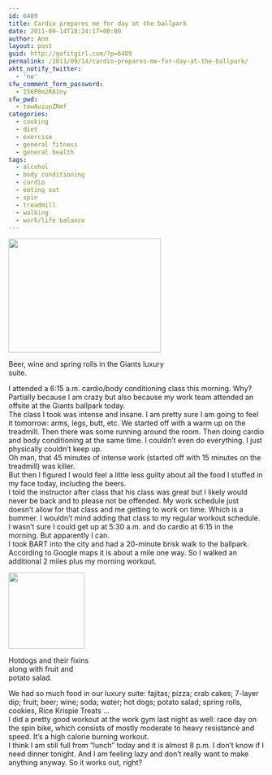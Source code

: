 ```yaml
---
id: 6489
title: Cardio prepares me for day at the ballpark
date: 2011-09-14T18:24:17+00:00
author: Ann
layout: post
guid: http://gofitgirl.com/?p=6489
permalink: /2011/09/14/cardio-prepares-me-for-day-at-the-ballpark/
aktt_notify_twitter:
  - 'no'
sfw_comment_form_password:
  - 156P8m2RA1ny
sfw_pwd:
  - towAuiupZNmf
categories:
  - cooking
  - diet
  - exercise
  - general fitness
  - general health
tags:
  - alcohol
  - body conditioning
  - cardio
  - eating out
  - spin
  - treadmill
  - walking
  - work/life balance
---
```

<div id="attachment_6497" style="width: 310px" class="wp-caption alignleft">
  <a href="http://gofitgirl.com/blog/wp-content/uploads/2011/09/offsite1.jpg"><img class="size-medium wp-image-6497" title="offsite1" src="http://gofitgirl.com/blog/wp-content/uploads/2011/09/offsite1-300x224.jpg" alt="" width="300" height="224" /></a>
  
  <p class="wp-caption-text">
    Beer, wine and spring rolls in the Giants luxury suite.
  </p>
</div>

  
I attended a 6:15 a.m. cardio/body conditioning class this morning. Why? Partially because I am crazy but also because my work team attended an offsite at the Giants ballpark today.  
The class I took was intense and insane. I am pretty sure I am going to feel it tomorrow: arms, legs, butt, etc. We started off with a warm up on the treadmill. Then there was some running around the room. Then doing cardio and body conditioning at the same time. I couldn&#8217;t even do everything. I just physically couldn&#8217;t keep up.  
Oh man, that 45 minutes of intense work (started off with 15 minutes on the treadmill) was killer.  
But then I figured I would feel a little less guilty about all the food I stuffed in my face today, including the beers.  
I told the instructor after class that his class was great but I likely would never be back and to please not be offended. My work schedule just doesn&#8217;t allow for that class and me getting to work on time. Which is a bummer. I wouldn&#8217;t mind adding that class to my regular workout schedule.  
I wasn&#8217;t sure I could get up at 5:30 a.m. and do cardio at 6:15 in the morning. But apparently I can.  
I took BART into the city and had a 20-minute brisk walk to the ballpark. According to Google maps it is about a mile one way. So I walked an additional 2 miles plus my morning workout.  


<div id="attachment_6509" style="width: 160px" class="wp-caption alignright">
  <a href="http://gofitgirl.com/blog/wp-content/uploads/2011/09/offsite-21.jpg"><img class="size-thumbnail wp-image-6509" title="offsite 2" src="http://gofitgirl.com/blog/wp-content/uploads/2011/09/offsite-21-150x150.jpg" alt="" width="150" height="150" /></a>
  
  <p class="wp-caption-text">
    Hotdogs and their fixins along with fruit and potato salad.
  </p>
</div>

  
We had so much food in our luxury suite: fajitas; pizza; crab cakes; 7-layer dip; fruit; beer; wine; soda; water; hot dogs; potato salad; spring rolls, cookies, Rice Krispie Treats &#8230;  
I did a pretty good workout at the work gym last night as well: race day on the spin bike, which consists of mostly moderate to heavy resistance and speed. It&#8217;s a high calorie burning workout.  
I think I am still full from &#8220;lunch&#8221; today and it is almost 8 p.m. I don&#8217;t know if I need dinner tonight. And I am feeling lazy and don&#8217;t really want to make anything anyway. So it works out, right?  
&nbsp;